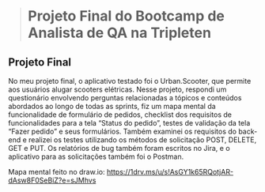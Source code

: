 > # Projeto Final do Bootcamp de Analista de QA na Tripleten

## Projeto Final

No meu projeto final, o aplicativo testado foi o Urban.Scooter, que permite aos usuários alugar scooters elétricas. Nesse projeto, respondi um questionário envolvendo perguntas relacionadas a tópicos e conteúdos abordados ao longo de todas as sprints, fiz um mapa mental da funcionalidade de formulário de pedidos, checklist dos requisitos de funcionalidades para a tela “Status do pedido”, testes de validação da tela “Fazer pedido” e seus formulários. Também examinei os requisitos do back-end e realizei os testes utilizando os métodos de solicitação POST, DELETE, GET e PUT. Os relatórios de bug também foram escritos no Jira, e o aplicativo para as solicitações também foi o Postman. 

Mapa mental feito no draw.io: https://1drv.ms/u/s!AsGY1k65RQotjAR-dAsw8F0SeBiZ?e=sJMhvs



